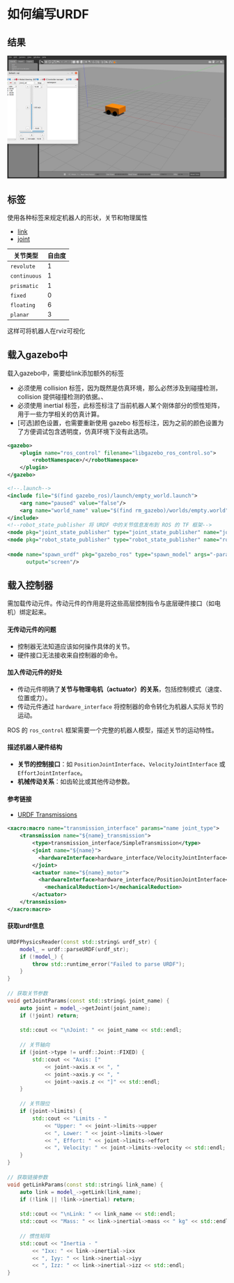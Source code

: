 # 如何编写URDF

## 结果

![微信图片_20250112215027_21](./img/微信图片_20250112215027_21.jpg)

## 标签

使用各种标签来规定机器人的形状，关节和物理属性

- [link](http://www.autolabor.com.cn/book/ROSTutorials/di-6-zhang-ji-qi-ren-xi-tong-fang-zhen/62-fang-zhen-urdf-ji-cheng-rviz/624-urdfyu-fa-xiang-jie-02-link.html)
- [joint](http://www.autolabor.com.cn/book/ROSTutorials/di-6-zhang-ji-qi-ren-xi-tong-fang-zhen/62-fang-zhen-urdf-ji-cheng-rviz/625-urdfyu-fa-xiang-jie-03-joint.html)

| **关节类型** | **自由度** |
| ------------ | ---------- |
| `revolute`   | 1          |
| `continuous` | 1          |
| `prismatic`  | 1          |
| `fixed`      | 0          |
| `floating`   | 6          |
| `planar`     | 3          |

这样可将机器人在rviz可视化

## 载入gazebo中

载入gazebo中，需要给link添加额外的标签

- 必须使用 collision 标签，因为既然是仿真环境，那么必然涉及到碰撞检测，collision 提供碰撞检测的依据。、
- 必须使用 inertial 标签，此标签标注了当前机器人某个刚体部分的惯性矩阵，用于一些力学相关的仿真计算。
- [可选]颜色设置，也需要重新使用 gazebo 标签标注，因为之前的颜色设置为了方便调试包含透明度，仿真环境下没有此选项。

```xml
<gazebo>
    <plugin name="ros_control" filename="libgazebo_ros_control.so">
        <robotNamespace>/</robotNamespace>
    </plugin>
</gazebo>
```

```xml
<!--.launch-->
<include file="$(find gazebo_ros)/launch/empty_world.launch">
    <arg name="paused" value="false"/>
    <arg name="world_name" value="$(find rm_gazebo)/worlds/empty.world"/>
</include>
<!--robot_state_publisher 将 URDF 中的关节信息发布到 ROS 的 TF 框架-->
<node pkg="joint_state_publisher" type="joint_state_publisher" name="joint_state_publisher" output="screen"/>
<node pkg="robot_state_publisher" type="robot_state_publisher" name="robot_state_publisher" output="screen"/>

<node name="spawn_urdf" pkg="gazebo_ros" type="spawn_model" args="-param robot_description -urdf -model car"
      output="screen"/>
```



## 载入控制器

需加载传动元件。传动元件的作用是将这些高层控制指令与底层硬件接口（如电机）绑定起来。

#### 无传动元件的问题

- 控制器无法知道应该如何操作具体的关节。
- 硬件接口无法接收来自控制器的命令。

#### 加入传动元件的好处

- 传动元件明确了**关节与物理电机（actuator）的关系**，包括控制模式（速度、位置或力）。
- 传动元件通过 `hardware_interface` 将控制器的命令转化为机器人实际关节的运动。

ROS 的 `ros_control` 框架需要一个完整的机器人模型，描述关节的运动特性。

#### 描述机器人硬件结构

- **关节的控制接口**：如 `PositionJointInterface`、`VelocityJointInterface` 或 `EffortJointInterface`。
- **机械传动关系**：如齿轮比或其他传动参数。

#### 参考链接

- [URDF Transmissions](https://wiki.ros.org/urdf/XML/Transmission)

```xml
<xacro:macro name="transmission_interface" params="name joint_type">
    <transmission name="${name}_transmission">
        <type>transmission_interface/SimpleTransmission</type>
        <joint name="${name}">
          <hardwareInterface>hardware_interface/VelocityJointInterface</hardwareInterface>
        </joint>
        <actuator name="${name}_motor">
          <hardwareInterface>hardware_interface/PositionJointInterface</hardwareInterface>
            <mechanicalReduction>1</mechanicalReduction>
        </actuator>
    </transmission>
</xacro:macro>
```

#### 获取urdf信息

```c++
URDFPhysicsReader(const std::string& urdf_str) {
    model_ = urdf::parseURDF(urdf_str);
    if (!model_) {
        throw std::runtime_error("Failed to parse URDF");
    }
}

// 获取关节参数
void getJointParams(const std::string& joint_name) {
    auto joint = model_->getJoint(joint_name);
    if (!joint) return;

    std::cout << "\nJoint: " << joint_name << std::endl;

    // 关节轴向
    if (joint->type != urdf::Joint::FIXED) {
        std::cout << "Axis: ["
            << joint->axis.x << ", "
            << joint->axis.y << ", "
            << joint->axis.z << "]" << std::endl;
    }

    // 关节限位
    if (joint->limits) {
        std::cout << "Limits - "
            << "Upper: " << joint->limits->upper
            << ", Lower: " << joint->limits->lower
            << ", Effort: " << joint->limits->effort
            << ", Velocity: " << joint->limits->velocity << std::endl;
    }
}

// 获取链接参数
void getLinkParams(const std::string& link_name) {
    auto link = model_->getLink(link_name);
    if (!link || !link->inertial) return;

    std::cout << "\nLink: " << link_name << std::endl;
    std::cout << "Mass: " << link->inertial->mass << " kg" << std::endl;

    // 惯性矩阵
    std::cout << "Inertia - "
        << "Ixx: " << link->inertial->ixx
        << ", Iyy: " << link->inertial->iyy
        << ", Izz: " << link->inertial->izz << std::endl;
}
```
